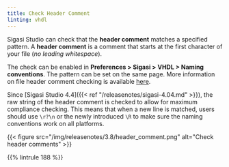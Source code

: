 ```yaml
---
title: Check Header Comment
linting: vhdl
---
```



Sigasi Studio can check that the **header comment** matches a specified pattern. A **header comment** is a comment that starts at the first character of your file (*no leading whitespace*).

The check can be enabled in **Preferences > Sigasi > VHDL > Naming conventions**.  The pattern can be set on the same page.
More information on file header comment checking is available [here](/manual/linting/#naming-conventions).

Since [Sigasi Studio 4.4]({{< ref "/releasenotes/sigasi-4.04.md" >}}), the raw string of the header comment is checked to allow for maximum compliance checking.
This means that when a new line is matched, users should use `\r?\n` or the newly introduced `\R` to make sure the naming conventions work on all platforms.

{{< figure src="/img/releasenotes/3.8/header_comment.png" alt="Check header comments" >}}

{{% lintrule 188 %}}

